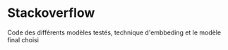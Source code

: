 # Stackoverflow
Code des différents modèles testés, technique d'embbeding et le modèle final choisi
